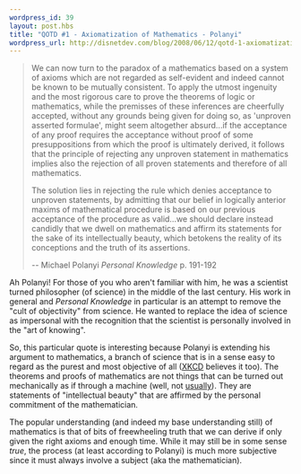 ```yaml
--- 
wordpress_id: 39
layout: post.hbs
title: "QOTD #1 - Axiomatization of Mathematics - Polanyi"
wordpress_url: http://disnetdev.com/blog/2008/06/12/qotd-1-axiomatization-of-mathematics-polanyi/
---
```

> We can now turn to the paradox of a mathematics based on a system of axioms which are not regarded as self-evident and indeed cannot be known to be mutually consistent. To apply the utmost ingenuity and the most rigorous care to prove the theorems of logic or mathematics, while the premisses of these inferences are cheerfully accepted, without any grounds being given for doing so, as 'unproven asserted formulae', might seem altogether absurd...if the acceptance of any proof requires the acceptance without proof of some presuppositions from which the proof is ultimately derived, it follows that the principle of rejecting any unproven statement in mathematics implies also the rejection of all proven statements and therefore of all mathematics.
>
> The solution lies in rejecting the rule which denies acceptance to unproven statements, by admitting that our belief in logically anterior maxims of mathematical procedure is based on our previous acceptance of the procedure as valid...we should declare instead candidly that we dwell on mathematics and affirm its statements for the sake of its intellectually beauty, which betokens the reality of its conceptions and the truth of its assertions.
>
> -- Michael Polanyi *Personal Knowledge* p. 191-192

Ah Polanyi! For those of you who aren't familiar with him, he was a scientist turned philosopher (of science) in the middle of the last century. His work in general and *Personal Knowledge* in particular is an attempt to remove the "cult of objectivity" from science. He wanted to replace the idea of science as impersonal with the recognition that the scientist is personally involved in the "art of knowing".

So, this particular quote is interesting because Polanyi is extending his argument to mathematics, a branch of science that is in a sense easy to regard as the purest and most objective of all ([XKCD](http://xkcd.com/435/) believes it too). The theorems and proofs of mathematics are not things that can be turned out mechanically as if through a machine (well, not [usually](http://en.wikipedia.org/wiki/Four_color_theorem)). They are statements of "intellectual beauty" that are affirmed by the personal commitment of the mathematician.

The popular understanding (and indeed my base understanding still) of mathematics is that of bits of freewheeling truth that we can derive if only given the right axioms and enough time. While it may still be in some sense *true*, the process (at least according to Polanyi) is much more subjective since it must always involve a subject (aka the mathematician).
